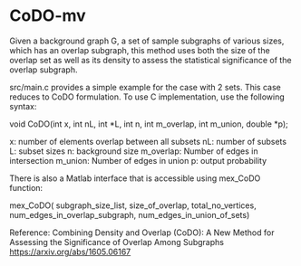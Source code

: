 # CoDO-mv

Given a background graph G, a set of sample subgraphs of various sizes, which has an overlap subgraph, 
this method uses both the size of the overlap set as well as its density to assess the statistical
significance of the overlap subgraph.

src/main.c provides a simple example for the case with 2 sets. This case reduces to CoDO formulation. 
To use C implementation, use the following syntax:

void CoDO(int x, int nL, int *L, int n, int m_overlap, int m_union, double *p);

x:         number of elements overlap between all subsets
nL:        number of subsets
L:         subset sizes
n:         background size
m_overlap: Number of edges in intersection
m_union:   Number of edges in union
p:         output probability

There is also a Matlab interface that is accessible using mex_CoDO function:

mex_CoDO( subgraph_size_list, size_of_overlap, total_no_vertices, num_edges_in_overlap_subgraph, num_edges_in_union_of_sets)


Reference:
Combining Density and Overlap (CoDO): A New Method for Assessing the Significance of Overlap Among Subgraphs
https://arxiv.org/abs/1605.06167
